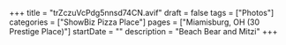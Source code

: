 +++
title = "trZczuVcPdg5nnsd74CN.avif"
draft = false
tags = ["Photos"]
categories = ["ShowBiz Pizza Place"]
pages = ["Miamisburg, OH (30 Prestige Place)"]
startDate = ""
description = "Beach Bear and Mitzi"
+++

